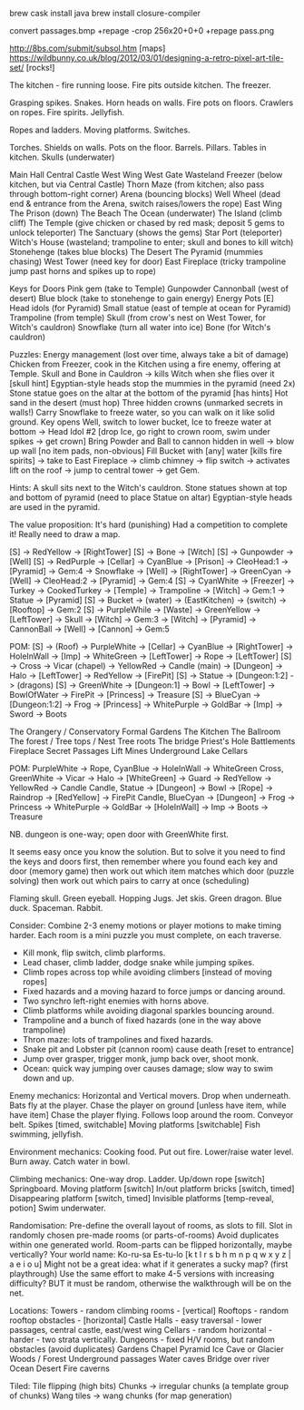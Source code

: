 
brew cask install java
brew install closure-compiler

convert passages.bmp +repage -crop 256x20+0+0 +repage pass.png

http://8bs.com/submit/subsol.htm  [maps]
https://wildbunny.co.uk/blog/2012/03/01/designing-a-retro-pixel-art-tile-set/  [rocks!]


The kitchen - fire running loose.
Fire pits outside kitchen.
The freezer.

Grasping spikes.
Snakes.
Horn heads on walls.
Fire pots on floors.
Crawlers on ropes.
Fire spirits.
Jellyfish.

Ropes and ladders.
Moving platforms.
Switches.

Torches.
Shields on walls.
Pots on the floor.
Barrels.
Pillars.
Tables in kitchen.
Skulls (underwater)

Main Hall
Central Castle
West Wing
West Gate
Wasteland
Freezer (below kitchen, but via Central Castle)
Thorn Maze (from kitchen; also pass through bottom-right corner)
Arena (bouncing blocks)
Well Wheel (dead end & entrance from the Arena, switch raises/lowers the rope)
East Wing
The Prison (down)
The Beach
The Ocean (underwater)
The Island (climb cliff)
The Temple (give chicken or chased by red mask; deposit 5 gems to unlock teleporter)
The Sanctuary (shows the gems)
Star Port (teleporter)
Witch's House (wasteland; trampoline to enter; skull and bones to kill witch)
Stonehenge (takes blue blocks)
The Desert
The Pyramid (mummies chasing)
West Tower (need key for door)
East Fireplace (tricky trampoline jump past horns and spikes up to rope)

Keys for Doors
Pink gem (take to Temple)
Gunpowder
Cannonball (west of desert)
Blue block (take to stonehenge to gain energy)
Energy Pots [E]
Head idols (for Pyramid)
Small statue (east of temple at ocean for Pyramid)
Trampoline (from temple)
Skull (from crow's nest on West Tower, for Witch's cauldron)
Snowflake (turn all water into ice)
Bone (for Witch's cauldron)

Puzzles:
Energy management (lost over time, always take a bit of damage)
Chicken from Freezer, cook in the Kitchen using a fire enemy, offering at Temple.
Skull and Bone in Cauldron -> kills Witch when she flies over it [skull hint]
Egyptian-style heads stop the mummies in the pyramid (need 2x)
Stone statue goes on the altar at the bottom of the pyramid [has hints]
Hot sand in the desert (must hop)
Three hidden crowns (unmarked secrets in walls!)
Carry Snowflake to freeze water, so you can walk on it like solid ground.
Key opens Well, switch to lower bucket, Ice to freeze water at bottom -> Head Idol #2
[drop Ice, go right to crown room, swim under spikes -> get crown]
Bring Powder and Ball to cannon hidden in well -> blow up wall [no item pads, non-obvious]
Fill Bucket with [any] water [kills fire spirits] -> take to East Fireplace -> climb chimney
-> flip switch -> activates lift on the roof -> jump to central tower -> get Gem.

Hints:
A skull sits next to the Witch's cauldron.
Stone statues shown at top and bottom of pyramid (need to place Statue on altar)
Egyptian-style heads are used in the pyramid.

The value proposition:
It's hard (punishing)
Had a competition to complete it!
Really need to draw a map.

[S] -> RedYellow -> [RightTower]
[S] -> Bone -> [Witch]
[S] -> Gunpowder -> [Well]
[S] -> RedPurple -> [Cellar] -> CyanBlue  -> [Prison] -> CleoHead:1 -> [Pyramid] -> Gem:4
                             -> Snowflake -> [Well]
                                          -> [RightTower] -> GreenCyan -> [Well] -> CleoHead:2 -> [Pyramid] -> Gem:4
[S] -> CyanWhite -> [Freezer] -> Turkey -> CookedTurkey -> [Temple] -> Trampoline -> [Witch]
                              -> Gem:1                              -> Statue -> [Pyramid]
[S] -> Bucket -> (water) -> (EastKitchen) -> (switch) -> [Rooftop] -> Gem:2
[S] -> PurpleWhile -> [Waste] -> GreenYellow -> [LeftTower] -> Skull -> [Witch] -> Gem:3
                              -> [Witch]
                              -> [Pyramid]
                              -> CannonBall -> [Well] -> [Cannon] -> Gem:5

POM:
[S] -> (Roof) -> PurpleWhite -> [Cellar] -> CyanBlue -> [RightTower] -> HoleInWall -> [Imp]
                                                                     -> WhiteGreen -> [LeftTower]
                                         -> Rope -> [LeftTower]
[S] -> Cross -> Vicar (chapel) -> YellowRed -> Candle (main) -> [Dungeon]
                               -> Halo -> [LeftTower] -> RedYellow -> [FirePit]
[S] -> Statue -> [Dungeon:1:2] -> (dragons)
[S] -> GreenWhite -> [Dungeon:1] -> Bowl -> [LeftTower] -> BowlOfWater -> FirePit -> [Princess] -> Treasure
[S] -> BlueCyan -> [Dungeon:1:2] -> Frog -> [Princess] -> WhitePurple -> GoldBar -> [Imp] -> Sword -> Boots


The Orangery / Conservatory
Formal Gardens
The Kitchen
The Ballroom
The forest / Tree tops / Nest
Tree roots
The bridge
Priest's Hole
Battlements
Fireplace
Secret Passages
Lift
Mines
Underground Lake
Cellars

POM:
PurpleWhite -> Rope, CyanBlue -> HoleInWall
                              -> WhiteGreen
Cross, GreenWhite -> Vicar -> Halo -> [WhiteGreen] -> Guard -> RedYellow
                           -> YellowRed -> Candle
Candle, Statue -> [Dungeon] -> Bowl -> [Rope] -> Raindrop -> [RedYellow] -> FirePit
Candle, BlueCyan -> [Dungeon] -> Frog -> Princess -> WhitePurple -> GoldBar -> [HoleInWall] -> Imp -> Boots -> Treasure

NB. dungeon is one-way; open door with GreenWhite first.

It seems easy once you know the solution.
But to solve it you need to find the keys and doors first,
then remember where you found each key and door (memory game)
then work out which item matches which door (puzzle solving)
then work out which pairs to carry at once (scheduling)

Flaming skull.
Green eyeball.
Hopping Jugs.
Jet skis.
Green dragon.
Blue duck.
Spaceman.
Rabbit.

Consider:
Combine 2-3 enemy motions or player motions to make timing harder.
Each room is a mini puzzle you must complete, on each traverse.
- Kill monk, flip switch, climb plarforms.
- Lead chaser, climb ladder, dodge snake while jumping spikes.
- Climb ropes across top while avoiding climbers [instead of moving ropes]
- Fixed hazards and a moving hazard to force jumps or dancing around.
- Two synchro left-right enemies with horns above.
- Climb platforms while avoiding diagonal sparkles bouncing around.
- Trampoline and a bunch of fixed hazards (one in the way above trampoline)
- Thron maze: lots of trampolines and fixed hazards.
- Snake pit and Lobster pit (cannon room) cause death [reset to entrance]
- Jump over grasper, trigger monk, jump back over, shoot monk.
- Ocean: quick way jumping over causes damage; slow way to swim down and up.

Enemy mechanics:
Horizontal and Vertical movers.
Drop when underneath.
Bats fly at the player.
Chase the player on ground [unless have item, while have item]
Chase the player flying.
Follows loop around the room.
Conveyor belt.
Spikes [timed, switchable]
Moving platforms [switchable]
Fish swimming, jellyfish.

Environment mechanics:
Cooking food.
Put out fire.
Lower/raise water level.
Burn away.
Catch water in bowl.

Climbing mechanics:
One-way drop.
Ladder.
Up/down rope [switch]
Springboard.
Moving platform [switch]
In/out platform bricks [switch, timed]
Disappearing platform [switch, timed]
Invisible platforms [temp-reveal, potion]
Swim underwater.

Randomisation:
Pre-define the overall layout of rooms, as slots to fill.
Slot in randomly chosen pre-made rooms (or parts-of-rooms)
Avoid duplicates within one generated world.
Room-parts can be flipped horizontally, maybe vertically?
Your world name: Ko-ru-sa  Es-tu-lo  [k t l r s b h m n p q w x y z | a e i o u]
Might not be a great idea: what if it generates a sucky map? (first playthrough)
Use the same effort to make 4-5 versions with increasing difficulty?
BUT it must be random, otherwise the walkthrough will be on the net.

Locations:
Towers - random climbing rooms - [vertical]
Rooftops - random rooftop obstacles - [horizontal]
Castle Halls - easy traversal - lower passages, central castle, east/west wing
Cellars - random horizontal - harder - two strata vertically.
Dungeons - fixed H/V rooms, but random obstacles (avoid duplicates)
Gardens
Chapel
Pyramid
Ice Cave or Glacier
Woods / Forest
Underground passages
Water caves
Bridge over river
Ocean
Desert
Fire caverns

Tiled:
Tile flipping (high bits)
Chunks -> irregular chunks (a template group of chunks)
Wang tiles -> wang chunks (for map generation)
